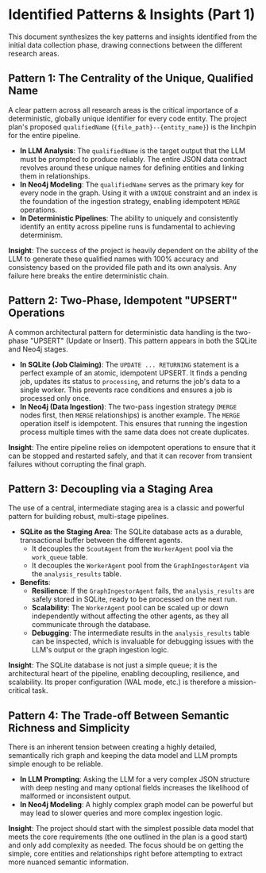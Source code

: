 # Identified Patterns & Insights (Part 1)

This document synthesizes the key patterns and insights identified from the initial data collection phase, drawing connections between the different research areas.

## Pattern 1: The Centrality of the Unique, Qualified Name

A clear pattern across all research areas is the critical importance of a deterministic, globally unique identifier for every code entity. The project plan's proposed `qualifiedName` (`{file_path}--{entity_name}`) is the linchpin for the entire pipeline.

*   **In LLM Analysis**: The `qualifiedName` is the target output that the LLM must be prompted to produce reliably. The entire JSON data contract revolves around these unique names for defining entities and linking them in relationships.
*   **In Neo4j Modeling**: The `qualifiedName` serves as the primary key for every node in the graph. Using it with a `UNIQUE` constraint and an index is the foundation of the ingestion strategy, enabling idempotent `MERGE` operations.
*   **In Deterministic Pipelines**: The ability to uniquely and consistently identify an entity across pipeline runs is fundamental to achieving determinism.

**Insight**: The success of the project is heavily dependent on the ability of the LLM to generate these qualified names with 100% accuracy and consistency based on the provided file path and its own analysis. Any failure here breaks the entire deterministic chain.

## Pattern 2: Two-Phase, Idempotent "UPSERT" Operations

A common architectural pattern for deterministic data handling is the two-phase "UPSERT" (Update or Insert). This pattern appears in both the SQLite and Neo4j stages.

*   **In SQLite (Job Claiming)**: The `UPDATE ... RETURNING` statement is a perfect example of an atomic, idempotent UPSERT. It finds a pending job, updates its status to `processing`, and returns the job's data to a single worker. This prevents race conditions and ensures a job is processed only once.
*   **In Neo4j (Data Ingestion)**: The two-pass ingestion strategy (`MERGE` nodes first, then `MERGE` relationships) is another example. The `MERGE` operation itself is idempotent. This ensures that running the ingestion process multiple times with the same data does not create duplicates.

**Insight**: The entire pipeline relies on idempotent operations to ensure that it can be stopped and restarted safely, and that it can recover from transient failures without corrupting the final graph.

## Pattern 3: Decoupling via a Staging Area

The use of a central, intermediate staging area is a classic and powerful pattern for building robust, multi-stage pipelines.

*   **SQLite as the Staging Area**: The SQLite database acts as a durable, transactional buffer between the different agents.
    *   It decouples the `ScoutAgent` from the `WorkerAgent` pool via the `work_queue` table.
    *   It decouples the `WorkerAgent` pool from the `GraphIngestorAgent` via the `analysis_results` table.
*   **Benefits**:
    *   **Resilience**: If the `GraphIngestorAgent` fails, the `analysis_results` are safely stored in SQLite, ready to be processed on the next run.
    *   **Scalability**: The `WorkerAgent` pool can be scaled up or down independently without affecting the other agents, as they all communicate through the database.
    *   **Debugging**: The intermediate results in the `analysis_results` table can be inspected, which is invaluable for debugging issues with the LLM's output or the graph ingestion logic.

**Insight**: The SQLite database is not just a simple queue; it is the architectural heart of the pipeline, enabling decoupling, resilience, and scalability. Its proper configuration (WAL mode, etc.) is therefore a mission-critical task.

## Pattern 4: The Trade-off Between Semantic Richness and Simplicity

There is an inherent tension between creating a highly detailed, semantically rich graph and keeping the data model and LLM prompts simple enough to be reliable.

*   **In LLM Prompting**: Asking the LLM for a very complex JSON structure with deep nesting and many optional fields increases the likelihood of malformed or inconsistent output.
*   **In Neo4j Modeling**: A highly complex graph model can be powerful but may lead to slower queries and more complex ingestion logic.

**Insight**: The project should start with the simplest possible data model that meets the core requirements (the one outlined in the plan is a good start) and only add complexity as needed. The focus should be on getting the simple, core entities and relationships right before attempting to extract more nuanced semantic information.